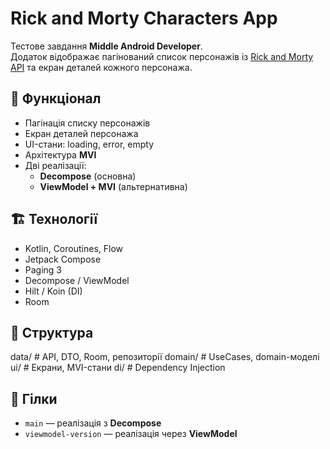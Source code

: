 # Rick and Morty Characters App

Тестове завдання **Middle Android Developer**.  
Додаток відображає пагінований список персонажів із [Rick and Morty API](https://rickandmortyapi.com/) та екран деталей кожного персонажа.

## 🚀 Функціонал
- Пагінація списку персонажів
- Екран деталей персонажа
- UI-стани: loading, error, empty
- Архітектура **MVI**
- Дві реалізації:
  - **Decompose** (основна)
  - **ViewModel + MVI** (альтернативна)

## 🏗 Технології
- Kotlin, Coroutines, Flow
- Jetpack Compose
- Paging 3
- Decompose / ViewModel
- Hilt / Koin (DI)
- Room

## 📂 Структура
data/ # API, DTO, Room, репозиторії
domain/ # UseCases, domain-моделі
ui/ # Екрани, MVI-стани
di/ # Dependency Injection

## 🔀 Гілки
- `main` — реалізація з **Decompose**  
- `viewmodel-version` — реалізація через **ViewModel**
